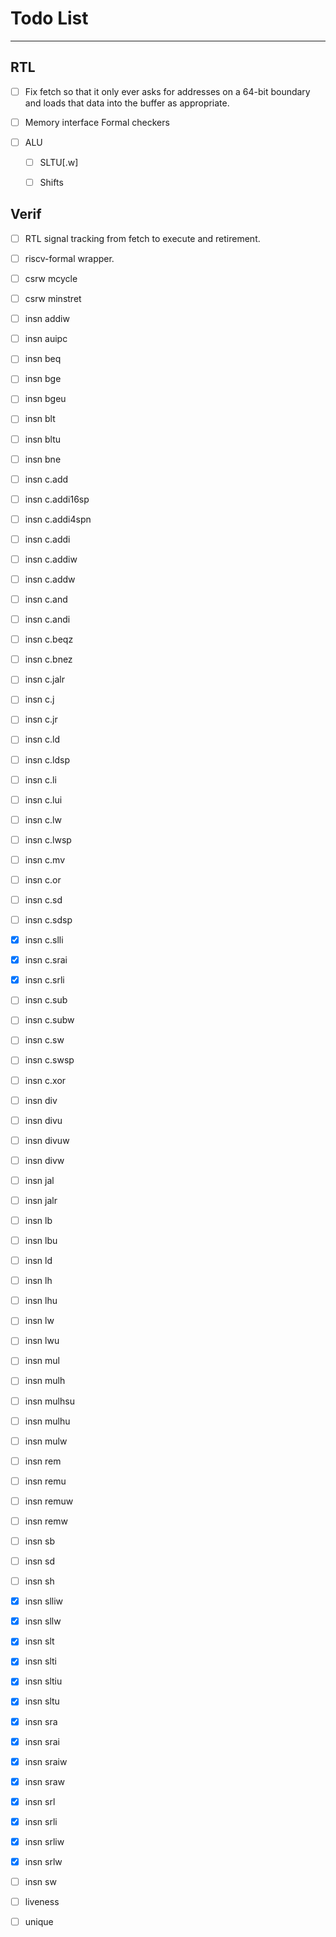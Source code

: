 
# Todo List

---

## RTL

- [ ] Fix fetch so that it only ever asks for addresses on a 64-bit boundary
      and loads that data into the buffer as appropriate.

- [ ] Memory interface Formal checkers

- [ ] ALU

  - [ ] SLTU[.w]

  - [ ] Shifts

## Verif

- [ ] RTL signal tracking from fetch to execute and retirement.

- [ ] riscv-formal wrapper.

- [ ] csrw mcycle
- [ ] csrw minstret
- [ ] insn addiw
- [ ] insn auipc
- [ ] insn beq
- [ ] insn bge
- [ ] insn bgeu
- [ ] insn blt
- [ ] insn bltu
- [ ] insn bne
- [ ] insn c.add
- [ ] insn c.addi16sp
- [ ] insn c.addi4spn
- [ ] insn c.addi
- [ ] insn c.addiw
- [ ] insn c.addw
- [ ] insn c.and
- [ ] insn c.andi
- [ ] insn c.beqz
- [ ] insn c.bnez
- [ ] insn c.jalr
- [ ] insn c.j
- [ ] insn c.jr
- [ ] insn c.ld
- [ ] insn c.ldsp
- [ ] insn c.li
- [ ] insn c.lui
- [ ] insn c.lw
- [ ] insn c.lwsp
- [ ] insn c.mv
- [ ] insn c.or
- [ ] insn c.sd
- [ ] insn c.sdsp
- [x] insn c.slli
- [x] insn c.srai
- [x] insn c.srli
- [ ] insn c.sub
- [ ] insn c.subw
- [ ] insn c.sw
- [ ] insn c.swsp
- [ ] insn c.xor
- [ ] insn div
- [ ] insn divu
- [ ] insn divuw
- [ ] insn divw
- [ ] insn jal
- [ ] insn jalr
- [ ] insn lb
- [ ] insn lbu
- [ ] insn ld
- [ ] insn lh
- [ ] insn lhu
- [ ] insn lw
- [ ] insn lwu
- [ ] insn mul
- [ ] insn mulh
- [ ] insn mulhsu
- [ ] insn mulhu
- [ ] insn mulw
- [ ] insn rem
- [ ] insn remu
- [ ] insn remuw
- [ ] insn remw
- [ ] insn sb
- [ ] insn sd
- [ ] insn sh
- [x] insn slliw
- [x] insn sllw
- [x] insn slt
- [x] insn slti
- [x] insn sltiu
- [x] insn sltu
- [x] insn sra
- [x] insn srai
- [x] insn sraiw
- [x] insn sraw
- [x] insn srl
- [x] insn srli
- [x] insn srliw
- [x] insn srlw
- [ ] insn sw
- [ ] liveness
- [ ] unique

